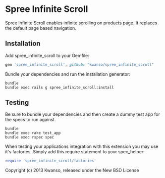 Spree Infinite Scroll
=====================

Spree Infinite Scroll enables infinite scrolling on products page. It replaces the default page based navigation.

Installation
------------

Add spree_infinite_scroll to your Gemfile:

```ruby
gem 'spree_infinite_scroll', github: "kwanso/spree_infinite_scroll"
```

Bundle your dependencies and run the installation generator:

```shell
bundle
bundle exec rails g spree_infinite_scroll:install
```

Testing
-------

Be sure to bundle your dependencies and then create a dummy test app for the specs to run against.

```shell
bundle
bundle exec rake test_app
bundle exec rspec spec
```

When testing your applications integration with this extension you may use it's factories.
Simply add this require statement to your spec_helper:

```ruby
require 'spree_infinite_scroll/factories'
```

Copyright (c) 2013 Kwanso, released under the New BSD License

